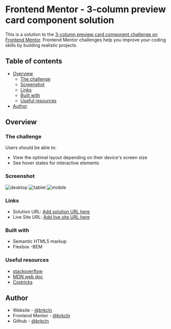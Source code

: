 # Frontend Mentor - 3-column preview card component solution

This is a solution to the [3-column preview card component challenge on Frontend Mentor](https://www.frontendmentor.io/challenges/3column-preview-card-component-pH92eAR2-). Frontend Mentor challenges help you improve your coding skills by building realistic projects.

## Table of contents

- [Overview](#overview)
  - [The challenge](#the-challenge)
  - [Screenshot](#screenshot)
  - [Links](#links)
  - [Built with](#built-with)
  - [Useful resources](#useful-resources)
- [Author](#author)

## Overview

### The challenge

Users should be able to:

- View the optimal layout depending on their device's screen size
- See hover states for interactive elements

### Screenshot

![desktop](https://prnt.sc/1jpc7to)
![tablet](https://prnt.sc/1jpcctp)
![mobile](https://prnt.sc/1jpcg6w)

### Links

- Solution URL: [Add solution URL here](https://your-solution-url.com)
- Live Site URL: [Add live site URL here](https://brkcln.github.io/3-column-preview-card-component-main)

### Built with

- Semantic HTML5 markup
- Flexbox
  -BEM

### Useful resources

- [stackoverflow](https://stackoverflow.com/)
- [MDN web doc](https://developer.mozilla.org/)
- [Csstricks](https://css-tricks.com)

## Author

- Website - [@brkcln](https://brkcln.github.io/brkcln)
- Frontend Mentor - [@brkcln](https://www.frontendmentor.io/profile/brkcln)
- Github - [@brkcln](https://github.com/brkcln)
